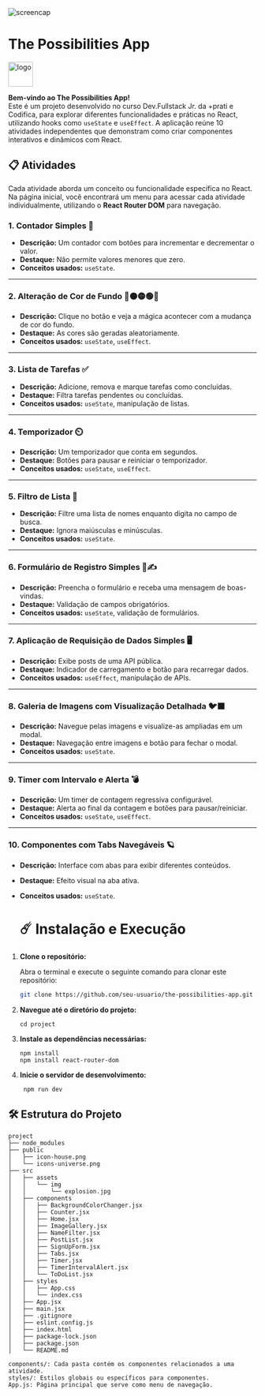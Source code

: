<img src="https://i.postimg.cc/3N9NpJX4/capturadetela.png" alt="screencap"/>

# The Possibilities App 
<img src="https://github.com/user-attachments/assets/e5bee5b0-f040-4f37-ab86-9da54cc640f4" alt="logo" width="50"/>


**Bem-vindo ao The Possibilities App!**  
Este é um projeto desenvolvido no curso Dev.Fullstack Jr. da +prati e Codifica, para explorar diferentes funcionalidades e práticas no React, utilizando hooks como `useState` e `useEffect`. A aplicação reúne 10 atividades independentes que demonstram como criar componentes interativos e dinâmicos com React.

## 📋 Atividades

Cada atividade aborda um conceito ou funcionalidade específica no React. Na página inicial, você encontrará um menu para acessar cada atividade individualmente, utilizando o **React Router DOM** para navegação.

### 1. **Contador Simples 🧮**
- **Descrição:** Um contador com botões para incrementar e decrementar o valor.
- **Destaque:** Não permite valores menores que zero.
- **Conceitos usados:** `useState`.

---

### 2. **Alteração de Cor de Fundo 🔴🟠🟡🟢🔵**
- **Descrição:** Clique no botão e veja a mágica acontecer com a mudança de cor do fundo.
- **Destaque:** As cores são geradas aleatoriamente.
- **Conceitos usados:** `useState`, `useEffect`.

---

### 3. **Lista de Tarefas ✅**
- **Descrição:** Adicione, remova e marque tarefas como concluídas.
- **Destaque:** Filtra tarefas pendentes ou concluídas.
- **Conceitos usados:** `useState`, manipulação de listas.

---

### 4. **Temporizador ⏲️**
- **Descrição:** Um temporizador que conta em segundos.
- **Destaque:** Botões para pausar e reiniciar o temporizador.
- **Conceitos usados:** `useState`, `useEffect`.

---

### 5. **Filtro de Lista 📜**
- **Descrição:** Filtre uma lista de nomes enquanto digita no campo de busca.
- **Destaque:** Ignora maiúsculas e minúsculas.
- **Conceitos usados:** `useState`.

---

### 6. **Formulário de Registro Simples 📝✍**
- **Descrição:** Preencha o formulário e receba uma mensagem de boas-vindas.
- **Destaque:** Validação de campos obrigatórios.
- **Conceitos usados:** `useState`, validação de formulários.

---

### 7. **Aplicação de Requisição de Dados Simples 🖥️**
- **Descrição:** Exibe posts de uma API pública.
- **Destaque:** Indicador de carregamento e botão para recarregar dados.
- **Conceitos usados:** `useEffect`, manipulação de APIs.

---

### 8. Galeria de Imagens com Visualização Detalhada 🐦‍⬛ 
- **Descrição:** Navegue pelas imagens e visualize-as ampliadas em um modal.
- **Destaque:** Navegação entre imagens e botão para fechar o modal.
- **Conceitos usados:** `useState`.

---

### 9. **Timer com Intervalo e Alerta 💣**
- **Descrição:** Um timer de contagem regressiva configurável.
- **Destaque:** Alerta ao final da contagem e botões para pausar/reiniciar.
- **Conceitos usados:** `useState`, `useEffect`.

---

### 10. **Componentes com Tabs Navegáveis 🪐**
- **Descrição:** Interface com abas para exibir diferentes conteúdos.
- **Destaque:** Efeito visual na aba ativa.
- **Conceitos usados:** `useState`.

  # ☄️ Instalação e Execução

1. **Clone o repositório:**

   Abra o terminal e execute o seguinte comando para clonar este repositório:
   ```bash
   git clone https://github.com/seu-usuario/the-possibilities-app.git

   
2. **Navegue até o diretório do projeto:**

   ```
   cd project
    ```
   
3. **Instale as dependências necessárias:**

   ```
   npm install
   npm install react-router-dom
    ```

4. **Inicie o servidor de desenvolvimento:**

   ```
    npm run dev
    ```

## 🛠 Estrutura do Projeto

```plaintext
project
├── node_modules
├── public
│   ├── icon-house.png
│   └── icons-universe.png
├── src
│   ├── assets
│   │   └── img
│   │       └── explosion.jpg
│   ├── components
│   │   ├── BackgroundColorChanger.jsx
│   │   ├── Counter.jsx
│   │   ├── Home.jsx
│   │   ├── ImageGallery.jsx
│   │   ├── NameFilter.jsx
│   │   ├── PostList.jsx
│   │   ├── SignUpForm.jsx
│   │   ├── Tabs.jsx
│   │   ├── Timer.jsx
│   │   ├── TimerIntervalAlert.jsx
│   │   └── ToDoList.jsx
│   ├── styles
│   │   ├── App.css
│   │   └── index.css
│   ├── App.jsx
│   ├── main.jsx
│   ├── .gitignore
│   ├── eslint.config.js
│   ├── index.html
│   ├── package-lock.json
│   ├── package.json
│   └── README.md

components/: Cada pasta contém os componentes relacionados a uma atividade.
styles/: Estilos globais ou específicos para componentes.
App.js: Página principal que serve como menu de navegação.
```
